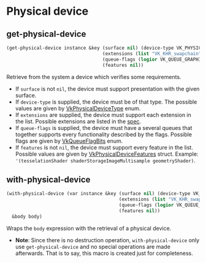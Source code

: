 
# Physical device

## get-physical-device

```lisp
(get-physical-device instance &key (surface nil) (device-type VK_PHYSICAL_DEVICE_TYPE_DISCRETE_GPU)
                                   (extensions (list "VK_KHR_swapchain"))
                                   (queue-flags (logior VK_QUEUE_GRAPHICS_BIT VK_QUEUE_TRANSFER_BIT VK_QUEUE_COMPUTE_BIT))
                                   (features nil))
```

Retrieve from the system a device which verifies some requirements.

* If `surface` is not `nil`, the device must support presentation with the given surface.
* If `device-type` is supplied, the device must be of that type. The possible values are given by [VkPhysicalDeviceType](https://www.khronos.org/registry/vulkan/specs/1.3-extensions/man/html/VkPhysicalDeviceType.html) enum.
* If `extensions` are supplied, the device must support each extension in the list. Possible extensions are listed in the [spec](https://www.khronos.org/registry/vulkan/specs/1.3-extensions/html/vkspec.html#extension-appendices-list).
* If `queue-flags` is supplied, the device must have a several queues that together supports every functionality described by the flags. Possible flags are given by [VkQueueFlagBits](https://www.khronos.org/registry/vulkan/specs/1.3-extensions/man/html/VkQueueFlagBits.html) enum.
* If `features` is not `nil`, the device must support every feature in the list. Possible values are given by [VkPhysicalDeviceFeatures](https://www.khronos.org/registry/vulkan/specs/1.3-extensions/man/html/VkPhysicalDeviceFeatures.html) struct. Example: `'(tesselationShader shaderStorageImageMultisample geometryShader)`.

## with-physical-device

```lisp
(with-physical-device (var instance &key (surface nil) (device-type VK_PHYSICAL_DEVICE_TYPE_DISCRETE_GPU)
                                         (extensions (list "VK_KHR_swapchain"))
                                         (queue-flags (logior VK_QUEUE_GRAPHICS_BIT VK_QUEUE_TRANSFER_BIT VK_QUEUE_COMPUTE_BIT))
                                         (features nil))
  &body body)
```

Wraps the `body` expression with the retrieval of a physical device.

* **Note**: Since there is no destruction operation, `with-physical-device` only use `get-physical-device` and no special operations are made afterwards. That is to say, this macro is created just for completeness. 
